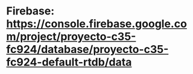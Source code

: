# Firebase: https://console.firebase.google.com/project/proyecto-c35-fc924/database/proyecto-c35-fc924-default-rtdb/data
